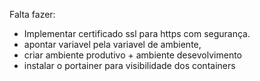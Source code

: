 Falta fazer:


- Implementar certificado ssl para https com segurança.
- apontar variavel pela variavel de ambiente, 
- criar ambiente produtivo + ambiente desevolvimento
- instalar o portainer para visibilidade dos containers
